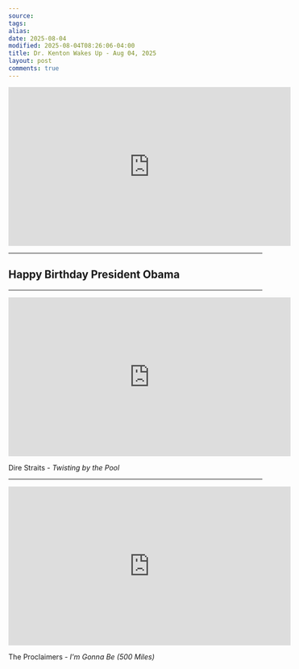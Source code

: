 ```yaml
---
source:
tags:
alias:
date: 2025-08-04
modified: 2025-08-04T08:26:06-04:00
title: Dr. Kenton Wakes Up - Aug 04, 2025
layout: post
comments: true
---
```


  

<iframe width="560" height="315" src="https://www.youtube.com/embed/Oiv7lDUqgMM" title="YouTube video player" frameborder="0" allow="accelerometer; autoplay; clipboard-write; encrypted-media; gyroscope; picture-in-picture; web-share" allowfullscreen></iframe>

<!-- <img src="{{site.baseurl}}/images/[REPLACE]" width="560"> -->

---
## Happy Birthday President Obama

---

<iframe width="560" height="315" src="https://www.youtube.com/embed/DsJ5aYK-S6Y?si=RtDrgTr90wTFRSx4" title="YouTube video player" frameborder="0" allow="accelerometer; autoplay; clipboard-write; encrypted-media; gyroscope; picture-in-picture; web-share" referrerpolicy="strict-origin-when-cross-origin" allowfullscreen></iframe>

Dire Straits - *Twisting by the Pool*


---

<iframe width="560" height="315" src="https://www.youtube.com/embed/aJ9usrpAPao?si=b7iNUSZYzdaQsnMZ" title="YouTube video player" frameborder="0" allow="accelerometer; autoplay; clipboard-write; encrypted-media; gyroscope; picture-in-picture; web-share" referrerpolicy="strict-origin-when-cross-origin" allowfullscreen></iframe>

The Proclaimers - *I'm Gonna Be (500 Miles)*